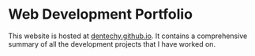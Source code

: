 # Web Development Portfolio

<p>This website is hosted at <a href="https://dentechy.github.io">dentechy.github.io</a>. It contains a comprehensive summary of all the development projects that I have worked on. </p>
